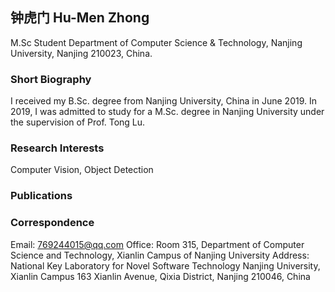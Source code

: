 ## 钟虎门 Hu-Men Zhong
M.Sc Student
Department of Computer Science & Technology,
Nanjing University, Nanjing 210023, China.

### Short Biography
I received my B.Sc. degree from Nanjing University, China in June 2019.
In 2019, I was admitted to study for a M.Sc. degree in Nanjing University under the supervision of Prof. Tong Lu.

### Research Interests
Computer Vision, Object Detection

### Publications

### Correspondence
Email: 769244015@qq.com
Office: Room 315, Department of Computer Science and Technology, Xianlin Campus of Nanjing University
Address: National Key Laboratory for Novel Software Technology
         Nanjing University, Xianlin Campus
         163 Xianlin Avenue, Qixia District, Nanjing 210046, China

